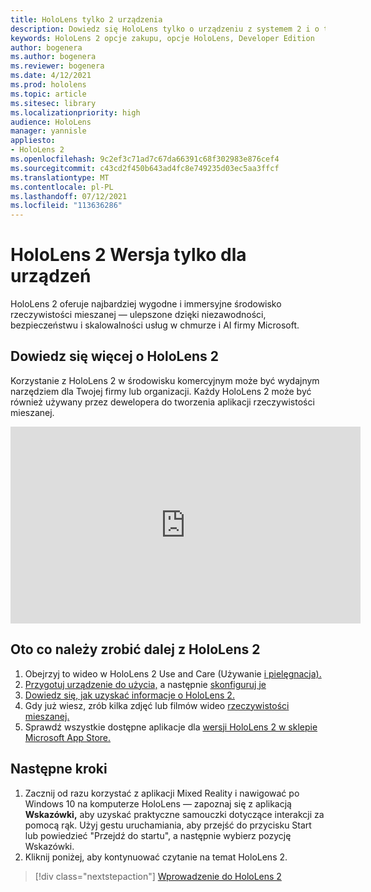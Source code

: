 ```yaml
---
title: HoloLens tylko 2 urządzenia
description: Dowiedz się HoloLens tylko o urządzeniu z systemem 2 i o tym, co należy zrobić po otrzymaniu własnego urządzenia.
keywords: HoloLens 2 opcje zakupu, opcje HoloLens, Developer Edition
author: bogenera
ms.author: bogenera
ms.reviewer: bogenera
ms.date: 4/12/2021
ms.prod: hololens
ms.topic: article
ms.sitesec: library
ms.localizationpriority: high
audience: HoloLens
manager: yannisle
appliesto:
- HoloLens 2
ms.openlocfilehash: 9c2ef3c71ad7c67da66391c68f302983e876cef4
ms.sourcegitcommit: c43cd2f450b643ad4fc8e749235d03ec5aa3ffcf
ms.translationtype: MT
ms.contentlocale: pl-PL
ms.lasthandoff: 07/12/2021
ms.locfileid: "113636286"
---
```

# <a name="hololens-2-device-only-edition"></a>HoloLens 2 Wersja tylko dla urządzeń

HoloLens 2 oferuje najbardziej wygodne i immersyjne środowisko rzeczywistości mieszanej — ulepszone dzięki niezawodności, bezpieczeństwu i skalowalności usług w chmurze i AI firmy Microsoft.

## <a name="learn-about-hololens-2"></a>Dowiedz się więcej o HoloLens 2
Korzystanie z HoloLens 2 w środowisku komercyjnym może być wydajnym narzędziem dla Twojej firmy lub organizacji. Każdy HoloLens 2 może być również używany przez dewelopera do tworzenia aplikacji rzeczywistości mieszanej.

<iframe width="560" height="315" src="https://www.youtube.com/embed/XwOnHqiNAeU" frameborder="0" allow="accelerometer; autoplay; clipboard-write; encrypted-media; gyroscope; picture-in-picture" allowfullscreen></iframe>

## <a name="heres-what-to-do-next-with-the-hololens-2"></a>Oto co należy zrobić dalej z HoloLens 2

1. Obejrzyj to wideo w HoloLens 2 Use and Care (Używanie [i pielęgnacja).](/hololens/hololens2-maintenance##HoloLens-2-Use-and-Care)
1. [Przygotuj urządzenie do użycia,](/hololens/hololens2-setup) a następnie [skonfiguruj je](/hololens/hololens2-start)
1. [Dowiedz się, jak uzyskać informacje o HoloLens 2.](/hololens/holographic-home)
1. Gdy już wiesz, zrób kilka zdjęć lub filmów wideo [rzeczywistości mieszanej.](/hololens/holographic-photos-and-videos)
1. Sprawdź wszystkie dostępne aplikacje dla [wersji HoloLens 2 w sklepie Microsoft App Store.](/hololens/holographic-store-apps)

## <a name="next-steps"></a>Następne kroki

1. Zacznij od razu korzystać z aplikacji Mixed Reality i nawigować po Windows 10 na komputerze HoloLens — zapoznaj się z aplikacją **Wskazówki,** aby uzyskać praktyczne samouczki dotyczące interakcji za pomocą rąk. Użyj gestu uruchamiania, aby przejść do przycisku Start lub powiedzieć "Przejdź do startu", a następnie wybierz pozycję Wskazówki.
1. Kliknij poniżej, aby kontynuować czytanie na temat HoloLens 2.

> [!div class="nextstepaction"]
> [Wprowadzenie do HoloLens 2](hololens2-basic-usage.md)